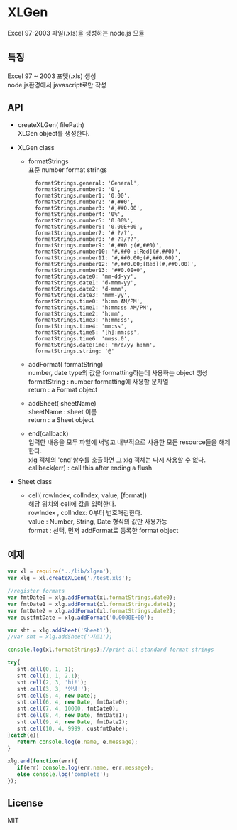 # XLGen
Excel 97-2003 파일(.xls)을 생성하는 node.js 모듈

## 특징

  Excel 97 ~ 2003 포맷(.xls) 생성  
  node.js환경에서 javascript로만 작성  

## API
  * createXLGen( filePath)  
      XLGen object를 생성한다.
        
  * XLGen class
    
    * formatStrings  
      표준 number format strings  
            
            formatStrings.general: 'General',
            formatStrings.number0: '0',
            formatStrings.number1: '0.00',
            formatStrings.number2: '#,##0',
            formatStrings.number3: '#,##0.00',
            formatStrings.number4: '0%',
            formatStrings.number5: '0.00%',
            formatStrings.number6: '0.00E+00',
            formatStrings.number7: '# ?/?',
            formatStrings.number8: '# ??/??',
            formatStrings.number9: '#,##0 ;(#,##0)',
            formatStrings.number10: '#,##0 ;[Red](#,##0)',
            formatStrings.number11: '#,##0.00;(#,##0.00)',
            formatStrings.number12: '#,##0.00;[Red](#,##0.00)',
            formatStrings.number13: '##0.0E+0',
            formatStrings.date0: 'mm-dd-yy',
            formatStrings.date1: 'd-mmm-yy',
            formatStrings.date2: 'd-mmm',
            formatStrings.date3: 'mmm-yy',
            formatStrings.time0: 'h:mm AM/PM',
            formatStrings.time1: 'h:mm:ss AM/PM',
            formatStrings.time2: 'h:mm',
            formatStrings.time3: 'h:mm:ss',
            formatStrings.time4: 'mm:ss',
            formatStrings.time5: '[h]:mm:ss',
            formatStrings.time6: 'mmss.0',
            formatStrings.dateTime: 'm/d/yy h:mm',
            formatStrings.string: '@'
  
    * addFormat( formatString)  
        number, date type의 값을 formatting하는데 사용하는 object 생성  
        formatString : number formatting에 사용할 문자열  
        return : a Format object  
            
    * addSheet( sheetName)  
        sheetName : sheet 이름  
        return : a Sheet object  
            
    * end(callback)  
        입력한 내용을 모두 파일에 써넣고 내부적으로 사용한 모든 resource들을 해제한다.  
        xlg 객체의 'end'함수를 호출하면 그 xlg 객체는 다시 사용할 수 없다.  
        callback(err) : call this after ending a flush  
            
  * Sheet class
    
    * cell( rowIndex, colIndex, value, [format])  
            해당 위치의 cell에 값을 입력한다.  
            rowIndex , colIndex: 0부터 번호매김한다.  
            value : Number, String, Date 형식의 값만 사용가능  
            format : 선택, 먼저 addFormat로 등록한 format object  
                
## 예제


```js
var xl = require('../lib/xlgen');
var xlg = xl.createXLGen('./test.xls');

//register formats
var fmtDate0 = xlg.addFormat(xl.formatStrings.date0);
var fmtDate1 = xlg.addFormat(xl.formatStrings.date1);
var fmtDate2 = xlg.addFormat(xl.formatStrings.date2);
var custfmtDate = xlg.addFormat('0.0000E+00');

var sht = xlg.addSheet('Sheet1');
//var sht = xlg.addSheet('시트1');

console.log(xl.formatStrings);//print all standard format strings

try{
   sht.cell(0, 1, 1);
   sht.cell(1, 1, 2.1);
   sht.cell(2, 3, 'hi!');
   sht.cell(3, 3, '안녕!');
   sht.cell(5, 4, new Date);
   sht.cell(6, 4, new Date, fmtDate0);
   sht.cell(7, 4, 10000, fmtDate0);
   sht.cell(8, 4, new Date, fmtDate1);
   sht.cell(9, 4, new Date, fmtDate2);
   sht.cell(10, 4, 9999, custfmtDate);
}catch(e){
   return console.log(e.name, e.message);
}

xlg.end(function(err){
   if(err) console.log(err.name, err.message);
   else console.log('complete');
});
```


## License
MIT
